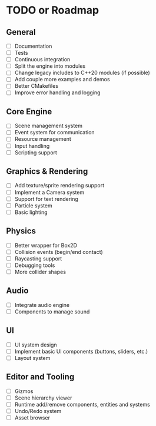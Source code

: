 # TODO or Roadmap

## General

- [ ] Documentation
- [ ] Tests
- [ ] Continuous integration
- [ ] Split the engine into modules
- [ ] Change legacy includes to C++20 modules (if possible)
- [ ] Add couple more examples and demos
- [ ] Better CMakefiles
- [ ] Improve error handling and logging

## Core Engine

- [ ] Scene management system
- [ ] Event system for communication
- [ ] Resource management
- [ ] Input handling
- [ ] Scripting support

## Graphics & Rendering

- [ ] Add texture/sprite rendering support
- [ ] Implement a Camera system
- [ ] Support for text rendering
- [ ] Particle system
- [ ] Basic lighting

## Physics

- [ ] Better wrapper for Box2D
- [ ] Collision events (begin/end contact)
- [ ] Raycasting support
- [ ] Debugging tools
- [ ] More collider shapes

## Audio

- [ ] Integrate audio engine
- [ ] Components to manage sound

## UI

- [ ] UI system design
- [ ] Implement basic UI components (buttons, sliders, etc.)
- [ ] Layout system

## Editor and Tooling

- [ ] Gizmos
- [ ] Scene hierarchy viewer
- [ ] Runtime add/remove components, entities and systems
- [ ] Undo/Redo system
- [ ] Asset browser
